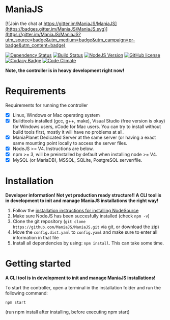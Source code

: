 # ManiaJS

[![Join the chat at https://gitter.im/ManiaJS/ManiaJS](https://badges.gitter.im/ManiaJS/ManiaJS.svg)](https://gitter.im/ManiaJS/ManiaJS?utm_source=badge&utm_medium=badge&utm_campaign=pr-badge&utm_content=badge)

[![Dependency Status](https://www.versioneye.com/user/projects/56bc63ef2a29ed0034380562/badge.svg?style=flat)](https://www.versioneye.com/user/projects/56bc63ef2a29ed0034380562)
[![Build Status](https://travis-ci.org/ManiaJS/ManiaJS.svg?branch=master)](https://travis-ci.org/ManiaJS/ManiaJS)
[![NodeJS Version](https://img.shields.io/badge/NodeJS-4.0%2B-80bd01.svg)]()
[![GitHub license](https://img.shields.io/badge/license-ISC-blue.svg)](https://raw.githubusercontent.com/ManiaJS/ManiaJS/master/LICENSE)
[![Codacy Badge](https://api.codacy.com/project/badge/Grade/544e53fcf34f40b3abe97536d400db81)](https://www.codacy.com/app/tomvalk/ManiaJS?utm_source=github.com&amp;utm_medium=referral&amp;utm_content=ManiaJS/ManiaJS&amp;utm_campaign=Badge_Grade)
[![Code Climate](https://codeclimate.com/github/ManiaJS/ManiaJS/badges/gpa.svg)](https://codeclimate.com/github/ManiaJS/ManiaJS)

**Note, the controller is in heavy development right now!**

# Requirements

Requirements for running the controller

- [x] Linux, Windows or Mac operating system
- [x] Buildtools installed (gcc, g++, make), Visual Studio (free version is okay) for Windows users, xCode for Mac users.
      You can try to install without build tools first, mostly it will have no problems at all.
- [x] ManiaPlanet Dedicated Server at the same server (or having a exact same mounting point locally to access the server files.
- [x] NodeJS >= V4. Instructions are below.
- [x] npm >= 3, will be preinstalled by default when installing node >= V4.
- [x] MySQL (or MariaDB), MSSQL, SQLite, PostgreSQL server/file.

# Installation

**Developer information! Not yet production ready structure!! A CLI tool is in development to init and manage ManiaJS installations the right way!**

1. Follow the [installation instructions for installing NodeSource](https://github.com/nodesource/distributions#debinstall)
2. Make sure NodeJS has been succesfully installed (check `npm -v`)
3. Clone the git repository (`git clone https://github.com/ManiaJS/ManiaJS.git` via git, or download the zip)
4. Move the `config.dist.yaml` to `config.yaml` and make sure to enter all information in that file
5. Install all dependencies by using: `npm install`. This can take some time.

# Getting started

**A CLI tool is in development to init and manage ManiaJS installations!**

To start the controller, open a terminal in the installation folder and run the following command:

```
npm start
```

(run npm install after installing, before executing npm start)
